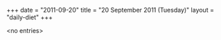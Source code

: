 +++
date = "2011-09-20"
title = "20 September 2011 (Tuesday)"
layout = "daily-diet"
+++

\<no entries\>